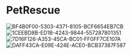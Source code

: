 # PetRescue

![BF4B0F00-5303-4371-8105-BCF6654EB7CB](https://user-images.githubusercontent.com/93948054/221967536-0fc7bad2-3f60-421e-a9c7-df8a8d132c5a.jpeg)
![1CEEBD8B-ED1B-4243-9844-557287801351](https://user-images.githubusercontent.com/93948054/221967551-5fe4cd0a-0255-4f89-b577-6881e993e5bf.jpeg)
![7D16F126-A353-45CA-BC01-FF0FF7CE107A](https://user-images.githubusercontent.com/93948054/221967559-b8037e43-3ff4-4562-ae5e-c2983e9b652e.jpeg)
![DAFF43CA-E09E-424E-ACE0-BCB37387F587](https://user-images.githubusercontent.com/93948054/221967569-883d36f4-458e-414c-bbb7-6ae9b1863763.jpeg)
